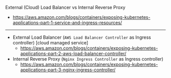 External (Cloud) Load Balancer vs Internal Reverse Proxy
- https://aws.amazon.com/blogs/containers/exposing-kubernetes-applications-part-1-service-and-ingress-resources/
---
- External Load Balancer (`AWS Load Balancer Controller` as Ingress controller) [cloud managed service]
  - https://aws.amazon.com/blogs/containers/exposing-kubernetes-applications-part-2-aws-load-balancer-controller/
- Internal Reverse Proxy (`Nginx Ingress Controller` as Ingress controller)
  - https://aws.amazon.com/blogs/containers/exposing-kubernetes-applications-part-3-nginx-ingress-controller/
